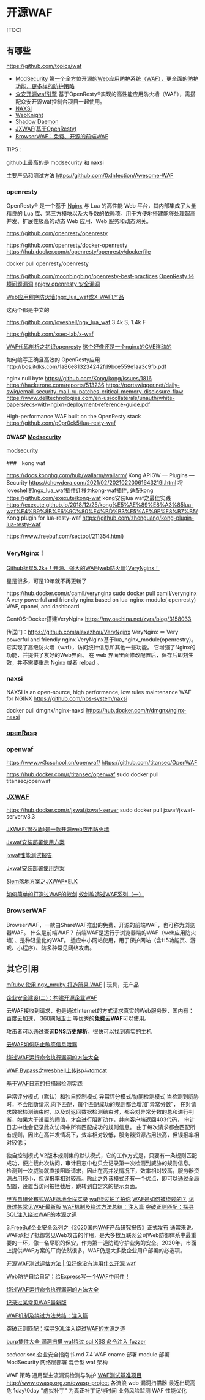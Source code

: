 # 开源WAF

[TOC]

## 有哪些

https://github.com/topics/waf

- [ModSecurity](http://www.modsecurity.org/)
  [第一个全方位开源的Web应用防护系统（WAF），更全面的防护功能，更多样的防护策略](https://gitee.com/miracleqi/OpenWAF)
- [众安开源waf引擎](https://github.com/ZhongAnTech/maiev-waf)
    基于OpenResty®实现的高性能应用防火墙（WAF），需搭配众安开源waf控制台项目一起使用。
- [NAXSI](https://github.com/nbs-system/naxsi)
- [WebKnight](https://www.aqtronix.com/?PageID=99)
- [Shadow Daemon](https://shadowd.zecure.org/overview/introduction/)
- [JXWAF(基于OpenResty) ](https://github.com/jx-sec/jxwaf)
- [BrowserWAF：免费、开源的前端WAF ](https://www.sohu.com/a/403107976_354899)

TIPS：

github上最高的是 modsecurity 和 naxsi

主要产品和测试方法
https://github.com/0xInfection/Awesome-WAF

### openresty

OpenResty® 是一个基于 [Nginx](https://openresty.org/cn/nginx.html) 与 Lua 的高性能 Web 平台，其内部集成了大量精良的 Lua 库、第三方模块以及大多数的依赖项。用于方便地搭建能够处理超高并发、扩展性极高的动态 Web 应用、Web 服务和动态网关。

https://github.com/openresty/openresty

https://github.com/openresty/docker-openresty
https://hub.docker.com/r/openresty/openresty/dockerfile

docker pull openresty/openresty

https://github.com/moonbingbing/openresty-best-practices
[OpenResty 环境问题漏洞](http://www.cnnvd.org.cn/web/xxk/ldxqById.tag?CNNVD=CNNVD-202004-615)
[apigw openresty 安全漏洞 ](http://confluence.flyudesk.com/pages/viewpage.action?pageId=65571687)

[Web应用程序防火墙(ngx_lua_waf或X-WAF)产品](https://openresty.org/cn/)

这两个都是中文的

https://github.com/loveshell/ngx_lua_waf 	3.4k S, 1.4k F

https://github.com/xsec-lab/x-waf

[WAF代码剖析之初识openresty](https://www.freebuf.com/articles/web/251429.html)
[这个好像还是一个nginx的CVE连动的](https://hackerone.com/reports/513236)

如何编写正确且⾼效的 OpenResty应⽤
http://bos.itdks.com/1a86e813234242fd9bce559e1aa3c9fb.pdf

nginx null byte 
https://github.com/Kong/kong/issues/1816
https://hackerone.com/reports/513236
https://portswigger.net/daily-swig/email-security-mail-ru-patches-critical-memory-disclosure-flaw
https://www.delltechnologies.com/en-us/collaterals/unauth/white-papers/ecs-with-ngixn-deployment-reference-guide.pdf

High-performance WAF built on the OpenResty stack
https://github.com/p0pr0ck5/lua-resty-waf

#### OWASP [Modsecurity](https://www.modsecurity.org/)

[modsecurity](doc\sec\sec.arch.oswaf.modsecurity.md)

###　kong waf

https://docs.konghq.com/hub/wallarm/wallarm/
Kong APIGW — Plugins — Security
https://chowdera.com/2021/02/20210220061643219I.html
将loveshell的ngx_lua_waf插件迁移为kong-waf插件, 适配kong
https://github.com/exexute/kong-waf
kong安装lua waf之最佳实践
https://exexute.github.io/2018/12/25/kong%E5%AE%89%E8%A3%85lua-waf%E4%B9%8B%E6%9C%80%E4%BD%B3%E5%AE%9E%E8%B7%B5/
Kong plugin for lua-resty-waf
https://github.com/zhenguang/kong-plugin-lua-resty-waf

https://www.freebuf.com/sectool/211354.html)

### VeryNginx！

[Github标星5.2k+！开源、强大的WAF(web防火墙)VeryNginx！](https://www.shangyexinzhi.com/article/554151.html)

星是很多，可是19年就不再更新了

https://hub.docker.com/r/camil/verynginx
sudo docker pull camil/verynginx
A very powerful and friendly nginx based on lua-nginx-module( openresty) WAF, cpanel, and dashboard 

CentOS-Docker搭建VeryNginx
https://my.oschina.net/zyrs/blog/3158033

传送门：https://github.com/alexazhou/VeryNginx
VeryNginx ＝ Very powerful and friendly nginx
VeryNginx基于lua_nginx_module(openrestry)。
  它实现了高级防火墙（waf），访问统计信息和其他一些功能。
  它增强了Nginx的功能，并提供了友好的Web界面。
在 web 界面里面修改配置后，保存后即刻生效，并不需要重启 Nginx 或者 reload 。

### naxsi

NAXSI is an open-source, high performance, low rules maintenance WAF for NGINX
https://github.com/nbs-system/naxsi

docker pull dmgnx/nginx-naxsi
https://hub.docker.com/r/dmgnx/nginx-naxsi

### [openRasp](https://rasp.baidu.com/)

### openwaf

https://www.w3cschool.cn/openwaf/
https://github.com/titansec/OpenWAF

https://hub.docker.com/r/titansec/openwaf
sudo docker pull titansec/openwaf

### [JXWAF](https://www.jxwaf.com/)

https://hub.docker.com/r/jxwaf/jxwaf-server
sudo docker pull jxwaf/jxwaf-server:v3.3

[JXWAF(锦衣盾)是一款开源web应用防火墙](https://github.com/jx-sec/jxwaf)

[Jxwaf安装部署使用方案](https://www.freebuf.com/articles/es/242689.html)

[jxwaf性能测试报告](https://www.freebuf.com/articles/es/246648.html)

[Jxwaf安装部署使用方案](https://www.freebuf.com/articles/es/242689.html)

[Siem落地方案之JXWAF+ELK](https://www.freebuf.com/articles/es/250983.html)


[如何简单的打造过WAF的蚁剑](https://mp.weixin.qq.com/s/jigMkw2v1gEN7MLHpKC7RA)
[蚁剑改造过WAF系列（一）](https://xz.aliyun.com/t/7735)


### BrowserWAF

BrowserWAF，一款由ShareWAF推出的免费、开源的前端WAF，也可称为浏览器WAF。
什么是前端WAF？
前端WAF是运行于浏览器端的WAF（web应用防火墙）、是种轻量化的WAF。
适应中小网站使用，用于保护网站（含H5功能页、游戏、小程序）、防多种常见网络攻击。

## 其它引用

[mRuby 使用 ngx_mruby 打造简易 WAF](https://ruby-china.org/topics/29834) | 玩具，无产品

[企业安全建设(二)：构建开源企业WAF](https://www.secrss.com/articles/8270)

云WAF接收到请求，也是通过Internet的方式请求真实的Web服务器，国内有：
[百度云加速](https://su.baidu.com/)，
[360网站卫士](https://wangzhan.qianxin.com/)
等优秀的**免费云WAF**可以使用。

攻击者可以通过查询**DNS历史解析**，很快可以找到真实的主机

[云WAF如何防止敏感信息泄漏](https://www.freebuf.com/articles/web/239300.html)

[绕过WAF运行命令执行漏洞的方法大全](https://www.anquanke.com/post/id/208398)

[WAF Bypass之wesbhell上传jsp与tomcat](https://www.anquanke.com/post/id/210630)

[基于WAF日志的扫描器检测实践](https://www.freebuf.com/articles/network/247466.html)

异常评分模式（默认）和独自控制模式
异常评分模式/协同检测模式
当检测到威胁时，不会阻断请求,向下匹配，每个匹配成功的规则都会增加”异常分数”，
在对请求数据检测结束时，以及对返回数据检测结束时，都会对异常分数的总和进行判断，如果大于设置的阈值，才会进行阻断动作，并向客户端返回403代码，
审计日志中也会记录此次访问中所有匹配成功的规则信息。
由于每次请求都会匹配所有规则，因此在高并发情况下，效率相对较低，服务器资源占用较高，但误报率相对较低；

独自控制模式
V2版本规则集的默认模式，它的工作方式是，只要有一条规则匹配成功，便拦截此次访问，审计日志中也只会记录第一次检测到威胁的规则信息。
检测到一次威胁就直接阻断请求，因此在高并发情况下，效率相对较高，服务器资源占用较小，但误报率相对较高。除此之外该模式还有一个优点，即可以通过全局配置，设置当访问被拦截后，跳转到自定义的提示页面。

[甲方自研分布式WAF落地全程实录](https://www.freebuf.com/articles/es/245977.html)
[waf绕过拍了拍你](https://www.anquanke.com/post/id/212272)
[WAF是如何被绕过的？](https://www.anquanke.com/post/id/203880)
[记录过某常见WAF最新版](https://www.freebuf.com/articles/web/231905.html)
[WAF机制及绕过方法总结：注入篇](https://www.freebuf.com/articles/web/229982.html)
[突破正则匹配：探寻SQL注入绕过WAF的本源之道](https://www.freebuf.com/vuls/229300.html)



[3.FreeBuf企业安全系列之《2020国内WAF产品研究报告》正式发布](https://www.freebuf.com/articles/paper/226524.html)
通常来说，WAF承担了抵御常见Web攻击的作用，是大多数互联网公司Web防御体系中最重要的一环，像一名尽职的保安，作为第一道防线守护业务的安全。2020年，市面上提供WAF方案的厂商依然很多，WAF仍是大多数企业用户部署的必选项。

[开源WAF测试评估方法 | 但好像没有讲用什么开源 waf](https://www.freebuf.com/articles/web/224473.html)

[Web防护自给自足：给Express写一个WAF中间件！](https://www.freebuf.com/articles/web/223735.html)

[绕过WAF运行命令执行漏洞的方法大全](https://www.anquanke.com/post/id/208398)

[记录过某常见WAF最新版](https://www.freebuf.com/articles/web/231905.html)

[WAF机制及绕过方法总结：注入篇](https://www.freebuf.com/articles/web/229982.html)

[突破正则匹配：探寻SQL注入绕过WAF的本源之道](https://www.freebuf.com/vuls/229300.html)

[burp插件大全 漏洞扫描 waf绕过 sql XSS 命令注入 fuzzer](https://www.ddosi.com/b226/)

sec\cor.sec.企业安全指南书.md
7.4 WAF
cname 部署
module 部署 ModSecurity
网络层部署
混合型 waf 架构

WAF 策略
    通用型主流漏洞检测与防护
        [WAF测试基准项目](http://www.owasp.org.cn/owasp-project/waf_pro)
          http://www.owasp.org.cn/owasp-project
        各流浪 web 漏洞扫描器
    最近出现高危 1day\0day
        "虚拟补丁" 为真正补丁记得时间
    业务风险监测
WAF 性能优化